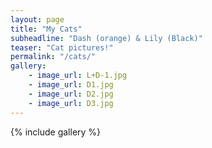 ```yaml
---
layout: page
title: "My Cats"
subheadline: "Dash (orange) & Lily (Black)"
teaser: "Cat pictures!"
permalink: "/cats/"
gallery:
    - image_url: L+D-1.jpg
    - image_url: D1.jpg
    - image_url: D2.jpg
    - image_url: D3.jpg
---
```


{% include gallery %}
